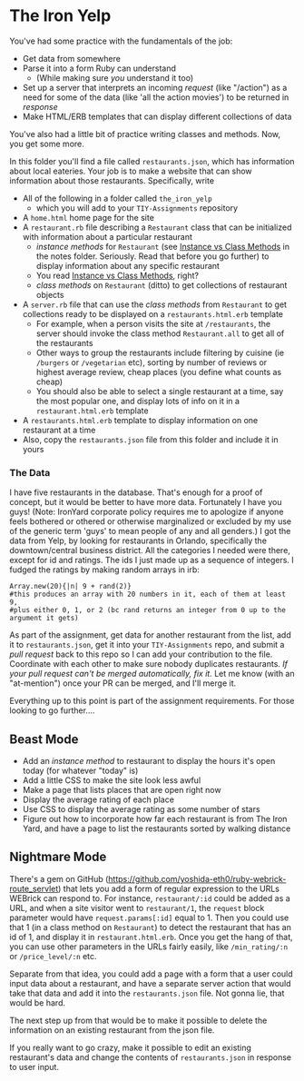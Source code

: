# The Iron Yelp

You've had some practice with the fundamentals of the job:
* Get data from somewhere
* Parse it into a form Ruby can understand
  * (While making sure _you_ understand it too)
* Set up a server that interprets an incoming _request_ (like "/action") as a need for some of the data (like 'all the action movies') to be returned in _response_
* Make HTML/ERB templates that can display different collections of data

You've also had a little bit of practice writing classes and methods. Now, you get some more. 

In this folder you'll find a file called `restaurants.json`, which has information about local eateries. Your job is to make a website that can show information about those restaurants. Specifically, write
* All of the following in a folder called `the_iron_yelp`
  * which you will add to your `TIY-Assignments` repository
* A `home.html` home page for the site
* A `restaurant.rb` file describing a `Restaurant` class that can be initialized with information about a particular restaurant
  * _instance methods_ for `Restaurant` (see [Instance vs Class Methods](https://github.com/TheIronYard--Orlando/2015--SUMMER--ROR/blob/master/Notes/Week1/instance_vs_class_methods.md) in the notes folder. Seriously. Read that before you go further) to display information about any specific restaurant
  * You read [Instance vs Class Methods](https://github.com/TheIronYard--Orlando/2015--SUMMER--ROR/blob/master/Notes/Week1/instance_vs_class_methods.md), right?
  * _class methods_ on `Restaurant` (ditto) to get collections of restaurant objects
* A `server.rb` file that can use the _class methods_ from `Restaurant` to get collections ready to be displayed on a `restaurants.html.erb` template
  * For example, when a person visits the site at `/restaurants`, the server should invoke the class method `Restaurant.all` to get all of the restaurants
  * Other ways to group the restaurants include filtering by cuisine (ie `/burgers` or `/vegetarian` etc), sorting by number of reviews or highest average review, cheap places (you define what counts as cheap)
  * You should also be able to select a single restaurant at a time, say the most popular one, and display lots of info on it in a `restaurant.html.erb` template
* A `restaurants.html.erb` template to display information on one restaurant at a time
* Also, copy the `restaurants.json` file from this folder and include it in yours

### The Data

I have five restaurants in the database. That's enough for a proof of concept, but it would be better to have more data. Fortunately I have you guys! (Note: IronYard corporate policy requires me to apologize if anyone feels bothered or othered or otherwise marginalized or excluded by my use of the generic term 'guys' to mean people of any and all genders.) I got the data from Yelp, by looking for restaurants in Orlando, specifically the downtown/central business district. All the categories I needed were there, except for id and ratings. The ids I just made up as a sequence of integers. I fudged the ratings by making random arrays in irb:
```
Array.new(20){|n| 9 + rand(2)} 
#this produces an array with 20 numbers in it, each of them at least 9, 
#plus either 0, 1, or 2 (bc rand returns an integer from 0 up to the argument it gets)
```
As part of the assignment, get data for another restaurant from the list, add it to `restaurants.json`, get it into your `TIY-Assignments` repo, and submit a _pull request_ back to this repo so I can add your contribution to the file. Coordinate with each other to make sure nobody duplicates restaurants. *If your pull request can't be merged automatically, fix it.* Let me know (with an "at-mention") once your PR can be merged, and I'll merge it.  

Everything up to this point is part of the assignment requirements. For those looking to go further....

## Beast Mode

* Add an _instance method_ to restaurant to display the hours it's open today (for whatever "today" is)
* Add a little CSS to make the site look less awful
* Make a page that lists places that are open right now
* Display the average rating of each place
* Use CSS to display the average rating as some number of stars
* Figure out how to incorporate how far each restaurant is from The Iron Yard, and have a page to list the restaurants sorted by walking distance

## Nightmare Mode

There's a gem on GitHub (https://github.com/yoshida-eth0/ruby-webrick-route_servlet) that lets you add a form of regular expression to the URLs WEBrick can respond to. For instance, `restaurant/:id` could be added as a URL, and when a site visitor went to `restaurant/1`, the `request` block parameter would have `request.params[:id]` equal to 1. Then you could use that 1 (in a class method on `Restaurant`) to detect the restaurant that has an id of 1, and display it in `restaurant.html.erb`. Once you get the hang of that, you can use other parameters in the URLs fairly easily, like `/min_rating/:n` or `/price_level/:n` etc.

Separate from that idea, you could add a page with a form that a user could input data about a restaurant, and have a separate server action that would take that data and add it into the `restaurants.json` file. Not gonna lie, that would be hard.

The next step up from that would be to make it possible to delete the information on an existing restaurant from the json file.

If you really want to go crazy, make it possible to edit an existing restaurant's data and change the contents of `restaurants.json` in response to user input.  
